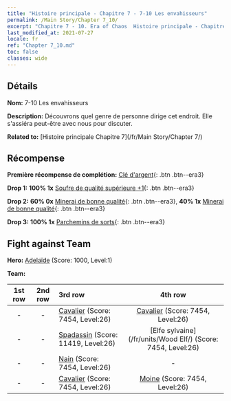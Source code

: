 ```yaml
---
title: "Histoire principale - Chapitre 7 - 7-10 Les envahisseurs"
permalink: /Main Story/Chapter 7_10/
excerpt: "Chapitre 7 - 10. Era of Chaos  Histoire principale - Chapitre 7_10. 7-10 Les envahisseurs"
last_modified_at: 2021-07-27
locale: fr
ref: "Chapter 7_10.md"
toc: false
classes: wide
---
```


## Détails

 **Nom:** 7-10 Les envahisseurs

 **Description:** Découvrons quel genre de personne dirige cet endroit. Elle s'assiéra peut-être avec nous pour discuter.

 **Related to:** [Histoire principale Chapitre 7](/fr/Main Story/Chapter 7/)

## Récompense

 **Première récompense de complétion:** [Clé d'argent](/ItemsFR/con_693/){: .btn .btn--era3}

 **Drop 1:** **100% 1x** [Soufre de qualité supérieure +1](/ItemsFR/mat_22/){: .btn .btn--era3}

 **Drop 2:** **60% 0x** [Minerai de bonne qualité](/ItemsFR/mat_12/){: .btn .btn--era3}, **40% 1x** [Minerai de bonne qualité](/ItemsFR/mat_12/){: .btn .btn--era3}

 **Drop 3:** **100% 1x** [Parchemins de sorts](/ItemsFR/con_694/){: .btn .btn--era3}


## Fight against Team
 **Hero:** [Adelaïde](/fr/heroes/Adelaide/) (Score: 1000, Level:1)

 **Team:**


  | 1st row | 2nd row | 3rd row | 4th row |
  |:----:|:----:|:----|:----:|
  | - | - | [Cavalier](/fr/units/Cavalier/) (Score: 7454, Level:26)  | [Cavalier](/fr/units/Cavalier/) (Score: 7454, Level:26)  |
  | - | - | [Spadassin](/fr/units/Swordsman/) (Score: 11419, Level:26)  | [Elfe sylvaine](/fr/units/Wood Elf/) (Score: 7454, Level:26)  |
  | - | - | [Nain](/fr/units/Dwarf/) (Score: 7454, Level:26)  | - |
  | - | - | [Cavalier](/fr/units/Cavalier/) (Score: 7454, Level:26)  | [Moine](/fr/units/Monk/) (Score: 7454, Level:26)  |


